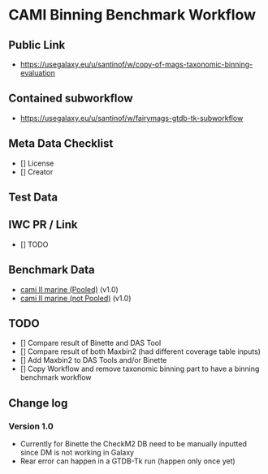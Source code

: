 # CAMI Binning Benchmark Workflow

## Public Link

* https://usegalaxy.eu/u/santinof/w/copy-of-mags-taxonomic-binning-evaluation

## Contained subworkflow

* https://usegalaxy.eu/u/santinof/w/fairymags-gtdb-tk-subworkflow

## Meta Data Checklist

* [] License  
* [] Creator 

## Test Data


## IWC PR / Link

* [] TODO

## Benchmark Data

* [cami II marine (Pooled)](https://usegalaxy.eu/u/santinof/h/copy-of-mags-taxonomic-binning-evaluation-pooled-fairymag) (v1.0)
* [cami II marine (not Pooled)](https://usegalaxy.eu/u/santinof/h/copy-of-mags-taxonomic-binning-evaluation-not-pooled-fairymag-1) (v1.0)

## TODO

* [] Compare result of Binette and DAS Tool
* [] Compare result of both Maxbin2 (had different coverage table inputs)
* [] Add Maxbin2 to DAS Tools and/or Binette 
* [] Copy Workflow and remove taxonomic binning part to have a binning benchmark workflow 

## Change log

### Version 1.0
* Currently for Binette the CheckM2 DB need to be manually inputted since DM is not working in Galaxy
* Rear error can happen in a GTDB-Tk run (happen only once yet)
